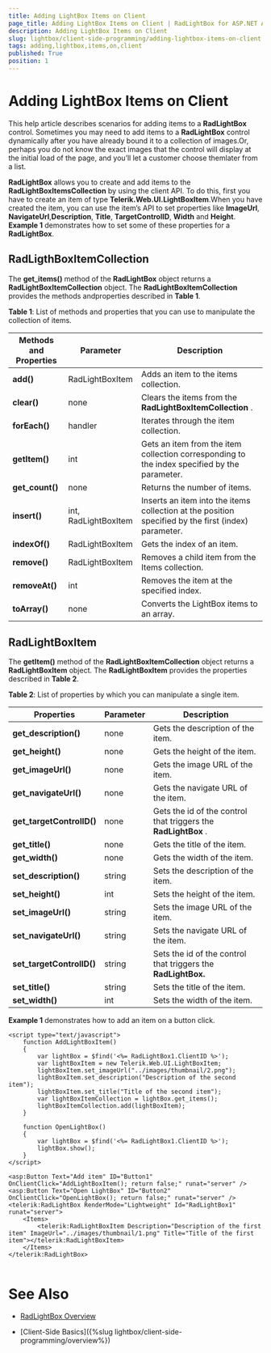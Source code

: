 ```yaml
---
title: Adding LightBox Items on Client
page_title: Adding LightBox Items on Client | RadLightBox for ASP.NET AJAX Documentation
description: Adding LightBox Items on Client
slug: lightbox/client-side-programming/adding-lightbox-items-on-client
tags: adding,lightbox,items,on,client
published: True
position: 1
---
```


# Adding LightBox Items on Client



This help article describes scenarios for adding items to a **RadLightBox** control. Sometimes you may need to add items to a **RadLightBox** control dynamically after you have already bound it to a collection of images.Or, perhaps you do not know the exact images that the control will display at the initial load of the page, and you’ll let a customer choose themlater from a list.

**RadLightBox** allows you to create and add items to the **RadLightBoxItemsCollection** by using the client API. To do this, first you have to create an item of type **Telerik.Web.UI.LightBoxItem**.When you have created the item, you can use the item’s API to set properties like **ImageUrl**, **NavigateUrl**,**Description**, **Title**, **TargetControlID**, **Width** and **Height**. **Example 1** demonstrates how to set some of these properties for a **RadLightBox**.

## RadLigthBoxItemCollection

The **get_items()** method of the **RadLightBox** object returns a **RadLightBoxItemCollection** object. The **RadLightBoxItemCollection** provides the methods andproperties described in **Table 1**.

**Table 1**: List of methods and properties that you can use to manipulate the collection of items.


| Methods and Properties | Parameter | Description |
| ------ | ------ | ------ |
| **add()** |RadLightBoxItem|Adds an item to the items collection.|
| **clear()** |none|Clears the items from the **RadLightBoxItemCollection** .|
| **forEach()** |handler|Iterates through the item collection.|
| **getItem()** |int| Gets an item from the item collection corresponding to the index specified by the parameter. |
| **get_count()** |none|Returns the number of items.|
| **insert()** |int, RadLightBoxItem| Inserts an item into the items collection at the position specified by the first (index) parameter. |
| **indexOf()** |RadLightBoxItem|Gets the index of an item.|
| **remove()** |RadLightBoxItem|Removes a child item from the Items collection.|
| **removeAt()** |int|Removes the item at the specified index.|
| **toArray()** |none|Converts the LightBox items to an array.|

## RadLightBoxItem

The **getItem()** method of the **RadLightBoxItemCollection** object returns a **RadLightBoxItem** object. The **RadLightBoxItem** provides the properties described in **Table 2**.

**Table 2**: List of properties by which you can manipulate a single item.


| Properties | Parameter | Description |
| ------ | ------ | ------ |
| **get_description()** |none|Gets the description of the item.|
| **get_height()** |none|Gets the height of the item.|
| **get_imageUrl()** |none|Gets the image URL of the item.|
| **get_navigateUrl()** |none|Gets the navigate URL of the item.|
| **get_targetControlID()** |none|Gets the id of the control that triggers the **RadLightBox** .|
| **get_title()** |none|Gets the title of the item.|
| **get_width()** |none|Gets the width of the item.|
| **set_description()** |string|Sets the description of the item.|
| **set_height()** |int|Sets the height of the item.|
| **set_imageUrl()** |string|Sets the image URL of the item.|
| **set_navigateUrl()** |string|Sets the navigate URL of the item.|
| **set_targetControlID()** |string|Sets the id of the control that triggers the **RadLightBox.** |
| **set_title()** |string|Sets the title of the item.|
| **set_width()** |int|Sets the width of the item.|

**Example 1** demonstrates how to add an item on a button click.

````ASPNET
<script type="text/javascript">
	function AddLightBoxItem()
	{
		var lightBox = $find('<%= RadLightBox1.ClientID %>');
		var lightBoxItem = new Telerik.Web.UI.LightBoxItem;
		lightBoxItem.set_imageUrl("../images/thumbnail/2.png");
		lightBoxItem.set_description("Description of the second item");
		lightBoxItem.set_title("Title of the second item");
		var lightBoxItemCollection = lightBox.get_items();
		lightBoxItemCollection.add(lightBoxItem);
	}

	function OpenLightBox()
	{
		var lightBox = $find('<%= RadLightBox1.ClientID %>');
		lightBox.show();
	}
</script>

<asp:Button Text="Add item" ID="Button1" OnClientClick="AddLightBoxItem(); return false;" runat="server" />
<asp:Button Text="Open LightBox" ID="Button2" OnClientClick="OpenLightBox(); return false;" runat="server" />
<telerik:RadLightBox RenderMode="Lightweight" Id="RadLightBox1" runat="server">
	<Items>
		<telerik:RadLightBoxItem Description="Description of the first item" ImageUrl="../images/thumbnail/1.png" Title="Title of the first item"></telerik:RadLightBoxItem>
	</Items>
</telerik:RadLightBox>
	
````



# See Also

 * [RadLightBox Overview](https://demos.telerik.com/aspnet-ajax/lightbox/examples/overview/defaultvb.aspx)

 * [Client-Side Basics]({%slug lightbox/client-side-programming/overview%})
